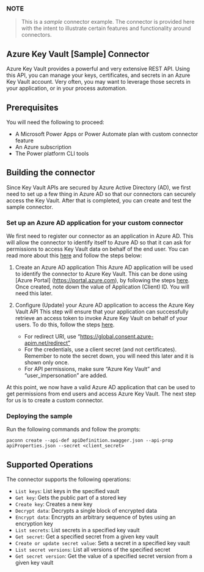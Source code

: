### NOTE
> This is a *sample* connector example.  The connector is provided here with the intent to illustrate certain features and functionality around connectors.

## Azure Key Vault [Sample] Connector
Azure Key Vault provides a powerful and very extensive REST API.  Using this API, you can manage your keys, certificates, and secrets in an Azure Key Vault account.  Very often, you may want to leverage those secrets in your application, or in your process automation.



## Prerequisites
You will need the following to proceed:
* A Microsoft Power Apps or Power Automate plan with custom connector feature
* An Azure subscription
* The Power platform CLI tools

## Building the connector 
Since Key Vault APIs are secured by Azure Active Directory (AD), we first need to set up a few thing in Azure AD so that our connectors can securely access the Key Vault.  After that is completed, you can create and test the sample connector.

### Set up an Azure AD application for your custom connector
We first need to register our connector as an application in Azure AD.  This will allow the connector to identify itself to Azure AD so that it can ask for permissions to access Key Vault data on behalf of the end user.  You can read more about this [here](https://docs.microsoft.com/en-us/azure/active-directory/develop/authentication-scenarios) and follow the steps below:

1. Create an Azure AD application
This Azure AD application will be used to identify the connector to Azure Key Vault.  This can be done using [Azure Portal] (https://portal.azure.com), by following the steps [here](https://docs.microsoft.com/en-us/azure/active-directory/develop/quickstart-register-app).  Once created, note down the value of Application (Client) ID.  You will need this later.

2. Configure (Update) your Azure AD application to access the Azure Key Vault API
This step will ensure that your application can successfully retrieve an access token to invoke Azure Key Vault on behalf of your users.  To do this, follow the steps [here](https://docs.microsoft.com/en-us/azure/active-directory/develop/quickstart-configure-app-access-web-apis).
    - For redirect URI, use “https://global.consent.azure-apim.net/redirect”
    - For the credentials, use a client secret (and not certificates).  Remember to note the secret down, you will need this later and it is shown only once.
    - For API permissions, make sure “Azure Key Vault” and “user_impersonation” are added.
   
At this point, we now have a valid Azure AD application that can be used to get permissions from end users and access Azure Key Vault.  The next step for us is to create a custom connector.

### Deploying the sample
Run the following commands and follow the prompts:

```paconn
paconn create --api-def apiDefinition.swagger.json --api-prop apiProperties.json --secret <client_secret>
```

## Supported Operations
The connector supports the following operations:
* `List keys`: List keys in the specified vault
* `Get key`: Gets the public part of a stored key
* `Create key`: Creates a new key
* `Decrypt data`: Decrypts a single block of encrypted data
* `Encrypt data`: Encrypts an arbitrary sequence of bytes using an encryption key
* `List secrets`: List secrets in a specified key vault
* `Get secret`: Get a specified secret from a given key vault
* `Create or update secret value`: Sets a secret in a specified key vault
* `List secret versions`: List all versions of the specified secret
* `Get secret version`: Get the value of a specified secret version from a given key vault



